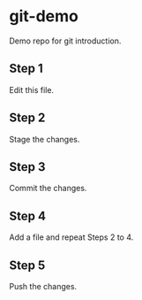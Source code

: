 # git-demo
Demo repo for git introduction.

## Step 1
Edit this file.

## Step 2
Stage the changes.

## Step 3
Commit the changes.

## Step 4
Add a file and repeat Steps 2 to 4.

## Step 5
Push the changes.